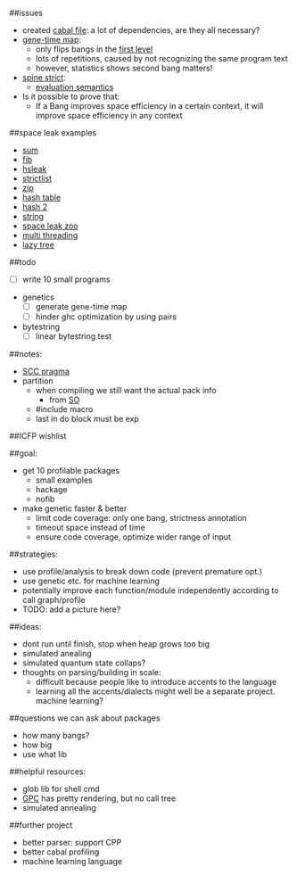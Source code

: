 ##issues
- created [cabal file](https://github.com/remysucre/comp150-FP/blob/master/GeneticStrictness.cabal): a lot of dependencies, are they all necessary?
- [gene-time map](https://github.com/remysucre/comp150-FP/blob/master/myfile.result): 
  - only flips bangs in the [first level](https://github.com/remysucre/comp150-FP/blob/master/genemap.log)
  - lots of repetitions, caused by not recognizing the same program text
  - however, statistics shows second bang matters!
- [spine strict](https://github.com/remysucre/comp150-FP/blob/master/profile/hsleak/thunk2/thunk2.hs): 
  - [evaluation semantics](http://hackage.haskell.org/package/base-4.8.1.0/docs/Control-Exception-Base.html#v:evaluate)
- Is it possible to prove that: 
  - If a Bang improves space efficiency in a certain context, it will improve space efficiency in any context

##space leak examples
- [sum](https://github.com/remysucre/comp150-FP/blob/master/profile/sumacc/3x51.hs)
- [fib](https://github.com/remysucre/comp150-FP/blob/master/profile/fib/fibsum.hs)
- [hsleak](https://github.com/remysucre/comp150-FP/tree/master/profile/hsleak)
- [strictlist](http://stackoverflow.com/questions/6630782/thunk-memory-leak-as-a-result-of-map-function/6667023#6667023)
- [zip](http://stackoverflow.com/questions/29958541/space-leak-with-recursive-list-zipwith)
- [hash table](http://stackoverflow.com/questions/7855323/fixing-a-particularly-obscure-haskell-space-leak)
- [hash 2](http://stackoverflow.com/questions/23163125/haskell-space-leak-in-hash-table-insertion)
- [string](http://stackoverflow.com/questions/19355344/space-leak-in-simple-string-generation-why)
- [space leak zoo](http://blog.ezyang.com/2011/05/space-leak-zoo/)
- [multi threading](http://stackoverflow.com/questions/7768536/space-leaks-in-haskell)
- [lazy tree](http://stackoverflow.com/questions/6638126/lazy-tree-with-a-space-leak)

##todo
- [ ] write 10 small programs
- genetics
  - [ ] generate gene-time map
  - [ ] hinder ghc optimization by using pairs
- bytestring
  - [ ] linear bytestring test

##notes: 
- [SCC pragma](https://downloads.haskell.org/~ghc/latest/docs/html/users_guide/profiling.html#scc-pragma) 
- partition
  - when compiling we still want the actual pack info
    - from [SO](http://stackoverflow.com/questions/31343246/get-package-version-to-cpp/31343829#31343829)
  - #include macro
  - last in do block must be exp

##ICFP wishlist

##goal: 
- get 10 profilable packages
  - small examples
  - hackage
  - nofib
- make genetic faster & better
  - limit code coverage: only one bang, strictness annotation
  - timeout space instead of time
  - ensure code coverage, optimize wider range of input

##strategies: 
- use profile/analysis to break down code (prevent premature opt.)
- use genetic etc. for machine learning
- potentially improve each function/module independently according to call graph/profile
- TODO: add a picture here?

##ideas: 
- dont run until finish, stop when heap grows too big
- simulated anealing
- simulated quantum state collaps?
- thoughts on parsing/building in scale: 
  - difficult because people like to introduce accents to the language
  - learning all the accents/dialects might well be a separate project. machine learning?

##questions we can ask about packages
- how many bangs?
- how big
- use what lib

##helpful resources:
- glob lib for shell cmd
- [GPC](http://book.realworldhaskell.org/read/testing-and-quality-assurance.html) has pretty rendering, but no call tree
- simulated annealing

##further project
- better parser: support CPP
- better cabal profiling
- machine learning language 
